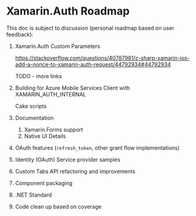 # Xamarin.Auth Roadmap 

This doc is subject to discussion (personal roadmap based on user feedback):

1.	Xamarin.Auth Custom Parameters		

	https://stackoverflow.com/questions/40787981/c-sharp-xamarin-ios-add-a-nonce-to-xamarin-auth-request/44792934#44792934

	TODO -  more links
	
2.	Building for Azure Mobile Services Client with XAMARIN_AUTH_INTERNAL

	Cake scripts 
	
3.	Documentation

	1.	Xamarin.Forms support 
	2.	Native UI Details	
	
4.	OAuth features (`refresh_token`, other grant flow implementations)

5.	Identity (OAuth) Service provider samples

6.	Custom Tabs API refactoring and improvements	
	
7.	Component packaging		

8.	.NET Standard

9.	Code clean up based on coverage